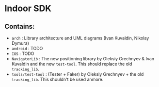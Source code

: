 # Indoor SDK

## Contains:

* `arch` : Library architecture and UML diagrams (Ivan Kuvaldin, Nikolay Dymura)
* `android` : TODO
* `IOS` :  TODO
* `NavigatorLib` : The new positioning library by Oleksiy Grechnyev & Ivan Kuvaldin and the new `test-tool`.
 This should replace the old `tracking_lib`.
* `tools/test-tool` :  (Tester + Faker) by Oleksiy Grechnyev +  the old `tracking_lib`. This
  shouldn't be used anmore.
 